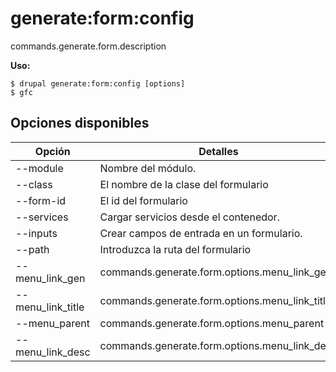 # generate:form:config
commands.generate.form.description

**Uso:**
```
$ drupal generate:form:config [options]
$ gfc  
```

## Opciones disponibles
Opción | Detalles
-------|-------------
--module | Nombre del módulo.
--class | El nombre de la clase del formulario
--form-id | El id del formulario
--services | Cargar servicios desde el contenedor.
--inputs | Crear campos de entrada en un formulario.
--path | Introduzca la ruta del formulario
--menu_link_gen | commands.generate.form.options.menu_link_gen
--menu_link_title | commands.generate.form.options.menu_link_title
--menu_parent | commands.generate.form.options.menu_parent
--menu_link_desc | commands.generate.form.options.menu_link_desc
